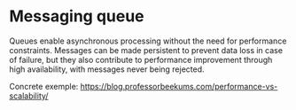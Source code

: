 # Messaging queue

Queues enable asynchronous processing without the need for performance constraints. Messages can be made persistent to prevent data loss in case of failure, but they also contribute to performance improvement through high availability, with messages never being rejected.

Concrete exemple:
https://blog.professorbeekums.com/performance-vs-scalability/